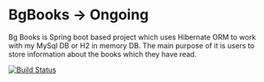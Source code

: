 # BgBooks -> Ongoing
Bg Books is Spring boot based project which uses Hibernate ORM to work with my MySql DB or H2 in memory DB. The main purpose of it is users to store information about the books which they have read.

[![Build Status](https://travis-ci.org/Tsvetoslav88/bgbooks.svg?branch=master)](https://travis-ci.org/Tsvetoslav88/bgbooks)

